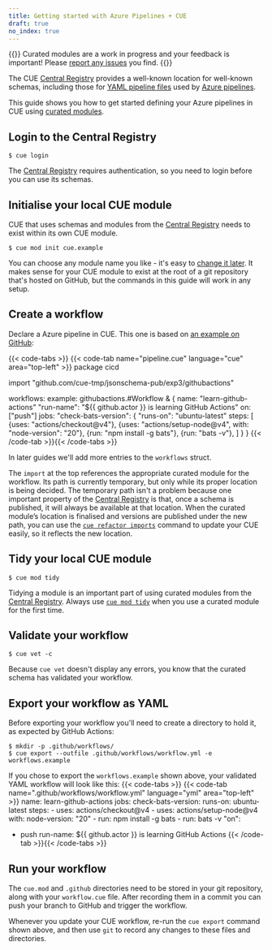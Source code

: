 ```yaml
---
title: Getting started with Azure Pipelines + CUE
draft: true
no_index: true
---
```


{{<info>}}
Curated modules are a work in progress and your feedback is important!
Please [report any issues]({{<report-issue-url>}}) you find.
{{</info>}}

The CUE
[Central Registry](https://registry.cue.works/)
provides a well-known location for well-known schemas, including those for
[YAML pipeline files](https://learn.microsoft.com/azure/devops/pipelines/yaml-schema)
used by [Azure pipelines](https://learn.microsoft.com/azure/devops/pipelines).

This guide shows you how to get started defining your Azure pipelines in CUE using
[curated modules]({{<relref"curated-modules-faq">}}).

## Login to the Central Registry

```text { title="TERMINAL" type="terminal" codeToCopy="Y3VlIGxvZ2lu" }
$ cue login
```
The
[Central Registry](https://registry.cue.works)
requires authentication, so you need to login before you can use its schemas.

## Initialise your local CUE module

CUE that uses schemas and modules from the
[Central Registry](https://registry.cue.works)
needs to exist within its own CUE module.
```text { title="TERMINAL" type="terminal" codeToCopy="Y3VlIG1vZCBpbml0IGN1ZS5leGFtcGxl" }
$ cue mod init cue.example
```
You can choose any module name you like - it's easy to
[change it later]({{<relref"docs/reference/command/cue-help-mod-rename">}}).
It makes sense for your CUE module to exist at the root of a git repository
that's hosted on GitHub, but the commands in this guide will work in any setup.

## Create a workflow

Declare a Azure pipeline in CUE. This one is based on
[an example on GitHub](https://github.com/geekzter/azure-pipeline-examples/blob/main/install-dotnet-sdk.yml):

{{< code-tabs >}}
{{< code-tab name="pipeline.cue" language="cue" area="top-left" >}}
package cicd

import "github.com/cue-tmp/jsonschema-pub/exp3/githubactions"

workflows: example: githubactions.#Workflow & {
	name:       "learn-github-actions"
	"run-name": "${{ github.actor }} is learning GitHub Actions"
	on: ["push"]
	jobs: "check-bats-version": {
		"runs-on": "ubuntu-latest"
		steps: [
			{uses: "actions/checkout@v4"},
			{uses: "actions/setup-node@v4", with: "node-version": "20"},
			{run: "npm install -g bats"},
			{run: "bats -v"},
		]
	}
}
{{< /code-tab >}}{{< /code-tabs >}}

In later guides we'll add more entries to the `workflows` struct.

The `import` at the top references the appropriate curated module for the workflow.
Its path is currently temporary, but only while its proper location is being decided.
The temporary path isn't a problem because one important property of the
[Central Registry](https://registry.cue.works)
is that, once a schema is published, it will always be
available at that location.
When the curated module’s location is finalised and versions are published
under the new path, you can use the
[`cue refactor imports`]({{<relref"docs/reference/command/cue-help-refactor-imports">}})
command to update your CUE easily, so it reflects the new location.

## Tidy your local CUE module

```text { title="TERMINAL" type="terminal" codeToCopy="Y3VlIG1vZCB0aWR5" }
$ cue mod tidy
```
Tidying a module is an important part of using curated modules from the
[Central Registry](https://registry.cue.works).
Always use
[`cue mod tidy`]({{<relref"docs/reference/command/cue-help-mod-tidy">}})
when you use a curated module for the first time.

## Validate your workflow

```text { title="TERMINAL" type="terminal" codeToCopy="Y3VlIHZldCAtYw==" }
$ cue vet -c
```
Because `cue vet` doesn't display any errors, you know that the curated schema has validated your workflow.

## Export your workflow as YAML

Before exporting your workflow you'll need to create a directory to hold it, as expected by GitHub Actions:
```text { title="TERMINAL" type="terminal" codeToCopy="bWtkaXIgLXAgLmdpdGh1Yi93b3JrZmxvd3MvCmN1ZSBleHBvcnQgLS1vdXRmaWxlIC5naXRodWIvd29ya2Zsb3dzL3dvcmtmbG93LnltbCAtZSB3b3JrZmxvd3MuZXhhbXBsZQ==" }
$ mkdir -p .github/workflows/
$ cue export --outfile .github/workflows/workflow.yml -e workflows.example
```
If you chose to export the `workflows.example` shown above,
your validated YAML workflow will look like this:
{{< code-tabs >}}
{{< code-tab name=".github/workflows/workflow.yml" language="yml" area="top-left" >}}
name: learn-github-actions
jobs:
  check-bats-version:
    runs-on: ubuntu-latest
    steps:
      - uses: actions/checkout@v4
      - uses: actions/setup-node@v4
        with:
          node-version: "20"
      - run: npm install -g bats
      - run: bats -v
"on":
  - push
run-name: ${{ github.actor }} is learning GitHub Actions
{{< /code-tab >}}{{< /code-tabs >}}
## Run your workflow

The `cue.mod` and `.github` directories need to be stored in your git
repository, along with your `workflow.cue` file.
After recording them in a commit you can push your branch to GitHub and trigger
the workflow.

Whenever you update your CUE workflow, re-run the `cue export` command shown
above, and then use `git` to record any changes to these files and directories.
